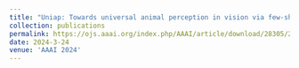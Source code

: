 ```yaml
---
title: "Uniap: Towards universal animal perception in vision via few-shot learning"
collection: publications
permalink: https://ojs.aaai.org/index.php/AAAI/article/download/28305/28600
date: 2024-3-24
venue: 'AAAI 2024'
---
```

